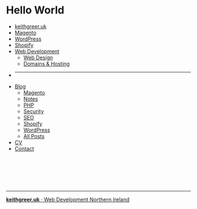 # Hello World

<ul>
<li><a href="https://keithgreer.uk/">keithgreer.uk</a></li>
<li><a class="" href="https://keithgreer.uk/magento-ecommerce">Magento</a></li>
<li><a class="" href="https://keithgreer.uk/wordpress-northern-ireland">WordPress</a></li>
<li><a class="" href="https://keithgreer.uk/shopify-ecommerce">Shopify</a></li>
<li><a class="" href="https://keithgreer.uk/website-development">Web Development</a>
<ul>
<li><a class="" href="https://keithgreer.uk/web-design-northern-ireland">Web Design</a></li>
<li><a class="" href="https://keithgreer.uk/web-services">Domains &amp; Hosting</a></li>
</ul>
</li>
<li><hr></li>
<li><a class="" href="https://keithgreer.uk/blog">Blog</a>
<ul>
<li><a class="" href="https://keithgreer.uk/tags/magento">Magento</a></li>
<li><a class="" href="https://keithgreer.uk/tags/notes">Notes</a></li>
<li><a class="" href="https://keithgreer.uk/tags/php">PHP</a></li>
<li><a class="" href="https://keithgreer.uk/tags/security">Security</a></li>
<li><a class="" href="https://keithgreer.ukhttps://keithgreer.uk/tags/seo">SEO</a></li>
<li><a class="" href="https://keithgreer.uk/tags/shopify">Shopify</a></li>
<li><a class="" href="https://keithgreer.uk/tags/wordpress">WordPress</a></li>
<li><a href="https://keithgreer.uk/blog">All Posts</a></li>
</ul>
</li>
<li><a class="" href="https://keithgreer.uk/cv">CV</a></li>
<li><a class="" href="https://keithgreer.uk/contact">Contact</a></li>
</ul>
    
&nbsp; 

&nbsp; 

&nbsp; 
    

----

<a class="keithgreeruk" title="Web Developer Northern Ireland" href="https://keithgreer.uk"><strong>keithgreer.uk</strong> &middot; Web Development Northern Ireland</a>



